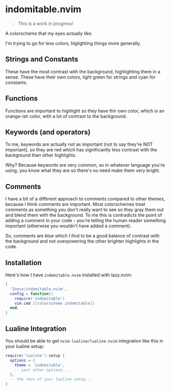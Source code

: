 # indomitable.nvim

> This is a work in progress!

A colorscheme that my eyes actually like.

I'm trying to go for less colors, higlighting things more generally.

## Strings and Constants

These have the most contrast with the background, highlighting them in a sense. These have their own colors, light green for strings and cyan for constants.

## Functions

Functions are important to highlight so they have thir own color, which is an orange-ish color, with a lot of contrast to the background.

## Keywords (and operators)

To me, keywords are actually not as important (not to say they're NOT important), so they are red which has significantly less contrast with the background than other highlights.

Why? Because keywords are very common, so in whatever language you're using, you know what they are so there's no need make them very bright.

## Comments

I have a bit of a different approach to comments compared to other themes, because I think comments are important. Most colorschemes treat comments as something you don't really want to see so they gray them out and blend them with the background. To me this is contradicts the point of adding a comment in your code - you're telling the human reader something important (otherwise you wouldn't have added a comment).

So, comments are blue which I find to be a good balance of contrast with the background and not overpowering the other brighter highlights in the code.

## Installation

Here's how I have `indomitable.nvim` installed with lazy.nvim:

```lua
{
  'Zooce/indomitable.nvim',
  config = function()
    require('indomitable')
    vim.cmd [[colorscheme indomitable]]
  end,
}
```

## Lualine Integration

You should be able to get `nvim-lualine/lualine.nvim` integration like this in your lualine setup:

```lua
require('lualine').setup {
  options = {
    theme = 'indomitable',
    -- your other options...
  },
  -- the rest of your lualine setup...
}
```
